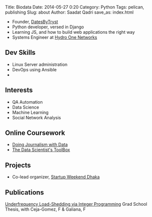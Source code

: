 Title: Biodata
Date: 2014-05-27 0:20
Category: Python
Tags: pelican, publishing
Slug: about
Author: Saadat Qadri
save_as: index.html

* Founder, [DatesByTryst](gettryst.com)
* Python developer, versed in Django
* Learning JS, and how to build web applications the right way
* Systems Engineer at [Hydro One Networks](hydroone.com)

## Dev Skills
* Linux Server administration
* DevOps using Ansible
*


## Interests
* QA Automation
* Data Science 
* Machine Learning
* Social Network Analysis

## Online Coursework 

* [Doing Journalism with Data](canvas.net)
* [The Data Scientist's ToolBox](coursera.org)

## Projects

* Co-lead organizer, [Startup Weekend Dhaka](dhaka.startupweekend.org)


## Publications
[Underfrequency Load-Shedding via Integer Programming](http://ieeexplore.ieee.org/xpl/login.jsp?tp=&arnumber=6164299&url=http%3A%2F%2Fieeexplore.ieee.org%2Fxpls%2Fabs_all.jsp%3Farnumber%3D6164299) Grad School Thesis, with Ceja-Gomez, F & Galiana, F





